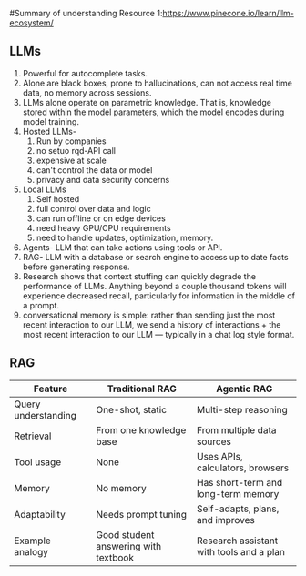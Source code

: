 #Summary of understanding
Resource 1:https://www.pinecone.io/learn/llm-ecosystem/
## LLMs
1. Powerful for autocomplete tasks.
2. Alone are black boxes, prone to hallucinations, can not access real time data, no memory across sessions.
3. LLMs alone operate on parametric knowledge. That is, knowledge stored within the model parameters, which the model encodes during model training.
4. Hosted LLMs- 
   1. Run by companies
   2. no setuo rqd-API call
   3. expensive at scale
   4. can't control the data or model
   5. privacy and data security concerns
5. Local LLMs
   1. Self hosted
   2. full control over data and logic
   3. can run offline or on edge devices
   4. need heavy GPU/CPU requirements
   5. need to handle updates, optimization, memory.
6. Agents- LLM that can take actions using tools or API.
7. RAG- LLM with a database or search engine to access up to date facts before generating response.
8.  Research shows that context stuffing can quickly degrade the performance of LLMs. Anything beyond a couple thousand tokens will experience decreased recall, particularly for information in the middle of a prompt.
9.  conversational memory is simple: rather than sending just the most recent interaction to our LLM, we send a history of interactions + the most recent interaction to our LLM — typically in a chat log style format.

## RAG
| Feature             | Traditional RAG                      | Agentic RAG                              |
| ------------------- | ------------------------------------ | ---------------------------------------- |
| Query understanding | One-shot, static                     | Multi-step reasoning                     |
| Retrieval           | From one knowledge base              | From multiple data sources               |
| Tool usage          | None                                 | Uses APIs, calculators, browsers         |
| Memory              | No memory                            | Has short-term and long-term memory      |
| Adaptability        | Needs prompt tuning                  | Self-adapts, plans, and improves         |
| Example analogy     | Good student answering with textbook | Research assistant with tools and a plan |


